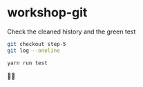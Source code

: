# workshop-git

Check the cleaned history and the green test

```bash
git checkout step-5
git log --oneline

yarn run test
```

👏🏻
